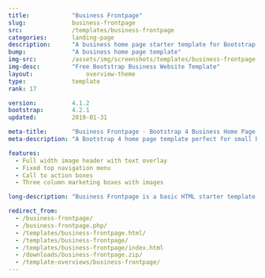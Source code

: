 ```yaml
---
title:            "Business Frontpage"
slug:             business-frontpage
src:              /templates/business-frontpage
categories:       landing-page
description:      "A business home page starter template for Bootstrap 4 featuring marketing boxes and a full width image header"
bump:             "A business home page template"
img-src:          /assets/img/screenshots/templates/business-frontpage.png
img-desc:         "Free Bootstrap Business Website Template"
layout:		    	  overview-theme
type:             template
rank: 17

version:          4.1.2
bootstrap:        4.2.1
updated:          2019-01-31

meta-title:       "Business Frontpage - Bootstrap 4 Business Home Page Template"
meta-description: "A Bootstrap 4 home page template perfect for small business websites. All Start Bootstrap templates are free to use and open source."

features:
  - Full width image header with text overlay
  - Fixed top navigation menu
  - Call to action boxes
  - Three column marketing boxes with images

long-description: "Business Frontpage is a basic HTML starter template for creating a Bootstrap based website for a small business or other organization."

redirect_from:
  - /business-frontpage/
  - /business-frontpage.php/
  - /templates/business-frontpage.html/
  - /templates/business-frontpage/
  - /templates/business-frontpage/index.html
  - /downloads/business-frontpage.zip/
  - /template-overviews/business-frontpage/
---
```

